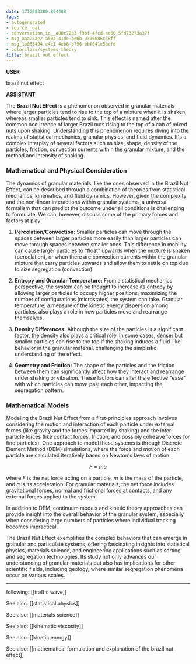 ```yaml
---
date: 1712083380.804488
tags:
- autogenerated
- source__oai
- conversation_id__a80c72b3-f9bf-4fcd-ae60-5fd73273a37f
- msg_aaa25ae2-a50a-41de-be6b-9306086c58ff
- msg_1a063494-e4c1-4eb8-b796-bbf041e5acfd
- colorclass/systems-theory
title: brazil nut effect
---
```


**USER**

brazil nut effect


**ASSISTANT**

The **Brazil Nut Effect** is a phenomenon observed in granular materials where larger particles tend to rise to the top of a mixture when it is shaken, whereas smaller particles tend to sink. This effect is named after the common occurrence of larger Brazil nuts rising to the top of a can of mixed nuts upon shaking. Understanding this phenomenon requires diving into the realms of statistical mechanics, granular physics, and fluid dynamics. It's a complex interplay of several factors such as size, shape, density of the particles, friction, convection currents within the granular mixture, and the method and intensity of shaking.

### Mathematical and Physical Consideration

The dynamics of granular materials, like the ones observed in the Brazil Nut Effect, can be described through a combination of theories from statistical mechanics, kinematics, and fluid dynamics. However, given the complexity and the non-linear interactions within granular systems, a universal formalism that can predict the outcome under all conditions is challenging to formulate. We can, however, discuss some of the primary forces and factors at play:

1. **Percolation/Convection:** Smaller particles can move through the spaces between larger particles more easily than larger particles can move through spaces between smaller ones. This difference in mobility can cause larger particles to "float" upwards when the mixture is shaken (percolation), or when there are convection currents within the granular mixture that carry particles upwards and allow them to settle on top due to size segregation (convection).

2. **Entropy and Granular Temperature:** From a statistical mechanics perspective, the system can be thought to increase its entropy by allowing larger particles to occupy higher positions, maximizing the number of configurations (microstates) the system can take. Granular temperature, a measure of the kinetic energy dispersion among particles, also plays a role in how particles move and rearrange themselves.

3. **Density Differences:** Although the size of the particles is a significant factor, the density also plays a critical role. In some cases, denser but smaller particles can rise to the top if the shaking induces a fluid-like behavior in the granular material, challenging the simplistic understanding of the effect.

4. **Geometry and Friction:** The shape of the particles and the friction between them can significantly affect how they interact and rearrange under shaking or vibration. These factors can alter the effective "ease" with which particles can move past each other, impacting the segregation pattern.

### Mathematical Models

Modeling the Brazil Nut Effect from a first-principles approach involves considering the motion and interaction of each particle under external forces (like gravity and the forces imparted by shaking) and the inter-particle forces (like contact forces, friction, and possibly cohesive forces for fine particles). One approach to model these systems is through Discrete Element Method (DEM) simulations, where the force and motion of each particle are calculated iteratively based on Newton's laws of motion:

$$F = m a$$

where $F$ is the net force acting on a particle, $m$ is the mass of the particle, and $a$ is its acceleration. For granular materials, the net force includes gravitational forces, normal and frictional forces at contacts, and any external forces applied to the system.

In addition to DEM, continuum models and kinetic theory approaches can provide insight into the overall behavior of the granular system, especially when considering large numbers of particles where individual tracking becomes impractical.

The Brazil Nut Effect exemplifies the complex behaviors that can emerge in granular and particulate systems, offering fascinating insights into statistical physics, materials science, and engineering applications such as sorting and segregation technologies. Its study not only advances our understanding of granular materials but also has implications for other scientific fields, including geology, where similar segregation phenomena occur on various scales.


---


following: [[traffic wave]]

See also: [[statistical physics]]


See also: [[materials science]]


See also: [[kinematic viscosity]]


See also: [[kinetic energy]]


See also: [[mathematical formulation and explanation of the brazil nut effect]]
